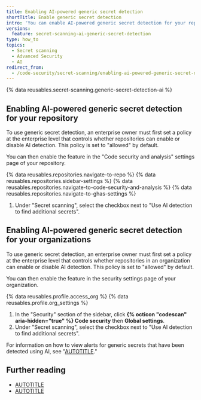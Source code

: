 ```yaml
---
title: Enabling AI-powered generic secret detection
shortTitle: Enable generic secret detection
intro: 'You can enable AI-powered generic secret detection for your repository or organization. Alerts for generic secrets, such as passwords, are displayed in a separate list on the {% data variables.product.prodname_secret_scanning %} alerts page.'
versions:
  feature: secret-scanning-ai-generic-secret-detection
type: how_to
topics:
  - Secret scanning
  - Advanced Security
  - AI
redirect_from:
  - /code-security/secret-scanning/enabling-ai-powered-generic-secret-detection
---
```


{% data reusables.secret-scanning.generic-secret-detection-ai %}

## Enabling AI-powered generic secret detection for your repository

To use generic secret detection, an enterprise owner must first set a policy at the enterprise level that controls whether repositories can enable or disable AI detection. This policy is set to "allowed" by default.

You can then enable the feature in the "Code security and analysis" settings page of your repository.

{% data reusables.repositories.navigate-to-repo %}
{% data reusables.repositories.sidebar-settings %}
{% data reusables.repositories.navigate-to-code-security-and-analysis %}
{% data reusables.repositories.navigate-to-ghas-settings %}
1. Under "Secret scanning", select the checkbox next to "Use AI detection to find additional secrets".

## Enabling AI-powered generic secret detection for your organizations

To use generic secret detection, an enterprise owner must first set a policy at the enterprise level that controls whether repositories in an organization can enable or disable AI detection. This policy is set to "allowed" by default.

You can then enable the feature in the security settings page of your organization.

{% data reusables.profile.access_org %}
{% data reusables.profile.org_settings %}
1. In the "Security" section of the sidebar, click **{% octicon "codescan" aria-hidden="true" %} Code security** then **Global settings**.
1. Under "Secret scanning", select the checkbox next to "Use AI detection to find additional secrets".

For information on how to view alerts for generic secrets that have been detected using AI, see "[AUTOTITLE](/code-security/secret-scanning/managing-alerts-from-secret-scanning/viewing-alerts)."

## Further reading

* [AUTOTITLE](/code-security/secret-scanning/using-advanced-secret-scanning-and-push-protection-features/generic-secret-detection/about-the-detection-of-generic-secrets-with-secret-scanning)
* [AUTOTITLE](/code-security/secret-scanning/about-secret-scanning)
